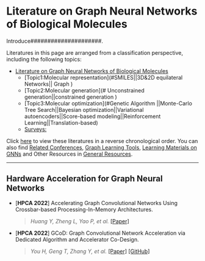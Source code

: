 # Literature on Graph Neural Networks of Biological Molecules

Introduce#####################.

Literatures in this page are arranged from a classification perspective, including the following topics:
- [Literature on Graph Neural Networks of Biological Molecules](#literature-on-graph-neural-networks-acceleration)
  - [Topic1:Molecular representation](#SMILES||3D&2D equilateral Networks|| Graph )
  - [Topic2:Molecular generation](# Unconstrained generation||constrained generation )
  - [Topic3:Molecular optimization](#Genetic Algorithm ||Monte-Carlo Tree Search||Bayesian optimization||Variational autoencoders||Score-based modeling||Reinforcement Learning||Translation-based)
  - [Surveys:](#surveys-and-performance-Molecular-on-graph-learning)


Click [here](./By-Time.md) to view these literatures in a reverse chronological order. You can also find [Related Conferences](./General%20Resources/Conference.md), [Graph Learning Tools](./General%20Resources/Frameworks%20%26%20Tools/), [Learning Materials on GNNs](./General%20Resources/Learning%20Materials) and Other Resources in [General Resources](./General%20Resources).



---
## Hardware Acceleration for Graph Neural Networks

* [**HPCA 2022**] Accelerating Graph Convolutional Networks Using Crossbar-based Processing-In-Memory Architectures. 
  >*Huang Y, Zheng L, Yao P, et al.* [[Paper]](https://www.computer.org/csdl/proceedings-article/hpca/2022/202700b029/1Ds0gRvUFjO)
* [**HPCA 2022**] GCoD: Graph Convolutional Network Acceleration via Dedicated Algorithm and Accelerator Co-Design. 
  >*You H, Geng T, Zhang Y, et al.* [[Paper]](https://arxiv.org/pdf/2112.11594) [[GitHub]](https://github.com/rice-eic/gcod)
